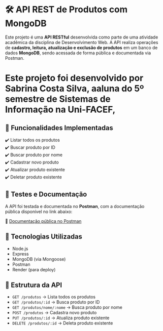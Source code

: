 # 🛠️ API REST de Produtos com MongoDB

Este projeto é uma **API RESTful** desenvolvida como parte de uma atividade acadêmica da disciplina de Desenvolvimento Web. 
A API realiza operações de **cadastro, leitura, atualização e exclusão de produtos** em um banco de dados **MongoDB**, sendo acessada de forma pública e documentada via Postman.

# Este projeto foi desenvolvido por Sabrina Costa Silva, aaluna do 5º semestre de Sistemas de Informação na Uni-FACEF,

## 📌 Funcionalidades Implementadas

✔️ Listar todos os produtos  
✔️ Buscar produto por ID  
✔️ Buscar produto por nome  
✔️ Cadastrar novo produto  
✔️ Atualizar produto existente  
✔️ Deletar produto existente

## 🧪 Testes e Documentação

A API foi testada e documentada no **Postman**, com a documentação pública disponível no link abaixo:

🔗 [Documentação pública no Postman](https://documenter.getpostman.com/view/45891036/2sB2x6nYJ5)


## 🚀 Tecnologias Utilizadas

- Node.js  
- Express  
- MongoDB (via Mongoose)  
- Postman  
- Render (para deploy)

## 🧾 Estrutura da API

- `GET /produtos` → Lista todos os produtos  
- `GET /produtos/:id` → Busca produto por ID  
- `GET /produtos/nome/:nome` → Busca produto por nome  
- `POST /produtos` → Cadastra novo produto  
- `PUT /produtos/:id` → Atualiza produto existente  
- `DELETE /produtos/:id` → Deleta produto existente


